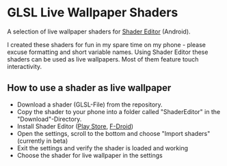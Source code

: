 # GLSL Live Wallpaper Shaders
A selection of live wallpaper shaders for [Shader Editor](https://github.com/markusfisch/ShaderEditor) (Android).

I created these shaders for fun in my spare time on my phone - please excuse formatting and short variable names.
Using Shader Editor these shaders can be used as live wallpapers. Most of them feature touch interactivity.

## How to use a shader as live wallpaper
* Download a shader (GLSL-File) from the repository.
* Copy the shader to your phone into a folder called "ShaderEditor" in the "Download"-Directory.
* Install Shader Editor ([Play Store](https://play.google.com/store/apps/details?id=de.markusfisch.android.shadereditor), [F-Droid](https://f-droid.org/en/packages/de.markusfisch.android.shadereditor/))
* Open the settings, scroll to the bottom and choose "Import shaders" (currently in beta)
* Exit the settings and verify the shader is loaded and working
* Choose the shader for live wallpaper in the settings
